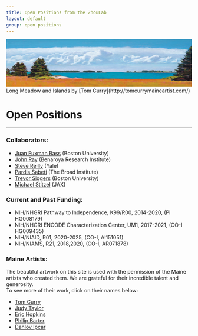 ```yaml
---
title: Open Positions from the ZhouLab
layout: default
group: open positions
---
```


<img class="img-fluid mx-auto d-block" src="/static/img/acknowledgements_long_meadow_and_islands_tom_curry.png" alt="Long Meadow and Islands by Tom Curry" style="paddig-bottom:0.5em;">
Long Meadow and Islands by [Tom Curry](http://tomcurrymaineartist.com/)

# Open Positions
---

### Collaborators:
  - [Juan Fuxman Bass](https://www.fuxmanlab.com/) (Boston University)
  - [John Ray](https://www.benaroyaresearch.org/our-research/labs-research/lab/ray-lab) (Benaroya Research Institute)
  - [Steve Reilly](https://www.reilly-lab.com) (Yale)
  - [Pardis Sabeti](https://www.sabetilab.org) (The Broad Institute)
  - [Trevor Siggers](https://blogs.bu.edu/tsiggers/home/) (Boston University)
  - [Michael Stitzel](https://www.jax.org/research-and-faculty/research-labs/the-stitzel-lab) (JAX)
  
### Current and Past Funding:
  - NIH/NHGRI Pathway to Independence, K99/R00, 2014-2020, (PI HG008179)
  - NIH/NHGRI ENCODE Characterization Center, UM1, 2017-2021, (CO-I HG009435)
  - NIH/NIAID, R01, 2020-2025, (CO-I, AI151051)
  - NIH/NIAMS, R21, 2018,2020, (CO-I, AR071878)  
  
### Maine Artists:
The beautiful artwork on this site is used with the permission of the Maine artists who created them. We are grateful for their incredible talent and generosity.  
To see more of their work, click on their names below:
  - [Tom Curry](http://tomcurrymaineartist.com/)
  - [Judy Taylor](http://www.judytaylorstudio.com/)
  - [Eric Hopkins](http://www.erichopkins.com/)
  - [Philip Barter](http://thebarterarthouse.com/philip-barter)
  - [Dahlov Ipcar](https://www.dahlovipcarart.com/)
